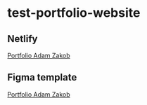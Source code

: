 # test-portfolio-website

## Netlify

[Portfolio Adam Zakob](https://build-test-portfolio.netlify.app/)

## Figma template

[Portfolio Adam Zakob](<https://www.figma.com/file/83r7VHmaA9tu0E7W9zujqP/Designer's-Portfolio-(Copy)?type=design&node-id=1%3A2&t=KZxGTWbopO6zwOga-1>)
